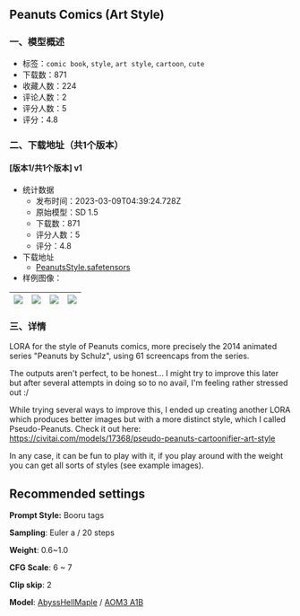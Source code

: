 ## Peanuts Comics (Art Style)
### 一、模型概述

- 标签：`comic book`, `style`, `art style`, `cartoon`, `cute`
- 下载数：871
- 收藏人数：224
- 评论人数：2
- 评分人数：5
- 评分：4.8

### 二、下载地址（共1个版本）

#### [版本1/共1个版本] v1

- 统计数据
  - 发布时间：2023-03-09T04:39:24.728Z
  - 原始模型：SD 1.5
  - 下载数：871
  - 评分人数：5
  - 评分：4.8
- 下载地址
  - [PeanutsStyle.safetensors](https://civitai.com/api/download/models/20525)
- 样例图像：

| <img src="https://image.civitai.com/xG1nkqKTMzGDvpLrqFT7WA/88d76db7-ce90-4583-c245-1b4433f3c200/width=450/217117.jpeg" /> | <img src="https://image.civitai.com/xG1nkqKTMzGDvpLrqFT7WA/75cbba5d-4286-467f-18aa-44a2ce322a00/width=450/217120.jpeg" /> | <img src="https://image.civitai.com/xG1nkqKTMzGDvpLrqFT7WA/0cad43f4-17bb-40bf-1389-330175fa8f00/width=450/217119.jpeg" /> | <img src="https://image.civitai.com/xG1nkqKTMzGDvpLrqFT7WA/e1515492-05c3-48da-0862-0e520fba3100/width=450/217118.jpeg" /> |
| ---- | ---- | ---- | ---- |


### 三、详情
<p>LORA for the style of Peanuts comics, more precisely the 2014 animated series "Peanuts by Schulz", using 61 screencaps from the series.</p><p>The outputs aren't perfect, to be honest... I might try to improve this later but after several attempts in doing so to no avail, I'm feeling rather stressed out :/</p><p>While trying several ways to improve this, I ended up creating another LORA which produces better images but with a more distinct style, which I called Pseudo-Peanuts. Check it out here: <a target="_blank" rel="ugc" href="https://civitai.com/models/17368/pseudo-peanuts-cartoonifier-art-style">https://civitai.com/models/17368/pseudo-peanuts-cartoonifier-art-style</a></p><p>In any case, it can be fun to play with it, if you play around with the weight you can get all sorts of styles (see example images).</p><h2>Recommended settings</h2><p><strong>Prompt Style:</strong> Booru tags</p><p><strong>Sampling</strong>: Euler a / 20 steps</p><p><strong>Weight</strong>: 0.6~1.0</p><p><strong>CFG Scale</strong>: 6 ~ 7</p><p><strong>Clip skip</strong>: 2</p><p><strong>Model</strong>: <a target="_blank" rel="ugc" href="https://civitai.com/models/16727/abysshellmaple">AbyssHellMaple</a> / <a target="_blank" rel="ugc" href="https://civitai.com/models/9942/abyssorangemix3-aom3">AOM3 A1B</a></p>
